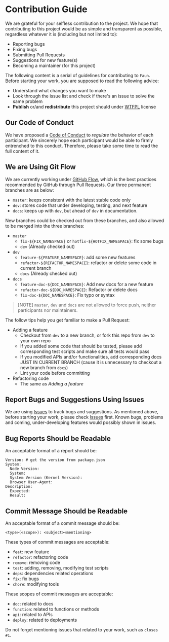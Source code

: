 # Contribution Guide

We are grateful for your selfless contribution to the project. We hope that contributing to this project would be as simple and transparent as possible, regardless whatever it is (including but not limited to):

- Reporting bugs
- Fixing bugs
- Submitting Pull Requests
- Suggestions for new feature(s)
- Becoming a maintainer (for this project)

The following content is a serial of guidelines for contributing to `Faun`. Before starting your work, you are supposed to read the following advice:

- Understand what changes you want to make
- Look through the issue list and check if there's an issue to solve the same problem
- **Publish** or/and **redistribute** this project should under [WTFPL](LICENSE) license

## Our Code of Conduct

We have proposed a [Code of Conduct](CODE_OF_CONDUCT.md) to *regulate* the behavior of each participant. We sincerely hope each participant would be able to firmly entrenched to this conduct. Therefore, please take some time to read the full content of it.

## We are Using Git Flow

We are currently working under [GitHub Flow](https://guides.github.com/introduction/flow/index.html), which is the best practices recommended by GitHub through Pull Requests. Our three permanent branches are as below:

- `master`: keeps consistent with the latest stable code only
- `dev`: stores code that under developing, testing, and next feature
- `docs`: keeps up with `dev`, but ahead of `dev` in documentation.

New branches could be checked out from these branches, and also allowed to be merged into the three branches:

- `master`
  - `fix-${FIX_NAMESPACE}` or `hotfix-${HOTFIX_NAMESPACE}`: fix some bugs
  - `dev` (Already checked out)
- `dev`
  - `feature-${FEATURE_NAMESPACE}`: add some new features
  - `refactor-${REFACTOR_NAMESPACE}`: refactor or delete some code in current branch
  - `docs` (Already checked out)
- `docs`
  - `feature-doc-${DOC_NAMESPACE}`: Add new docs for a new feature
  - `refactor-doc-${DOC_NAMESPACE}`: Refactor or delete docs
  - `fix-doc-${DOC_NAMESPACE}`: Fix typo or syntax

> [NOTE] `master`, `dev` and `docs` are not allowed to force push, neither participants nor maintainers.

The follow tips help you get familiar to make a Pull Request:

- Adding a feature
  - Checkout from `dev` to a new branch, or fork this repo from `dev` to your own repo
  - If you added some code that should be tested, please add corresponding test scripts and make sure all tests would pass
  - If you modified APIs and/or functionalities, add corresponding docs JUST IN CURRENT BRANCH (cause it is unnecessary to checkout a new branch from `docs`)
  - Lint your code before committing
- Refactoring code
  - The same as *Adding a feature*

## Report Bugs and Suggestions Using Issues

We are using [Issues](https://github.com/lenconda/faun/issues) to track bugs and suggestions. As mentioned above, before starting your work, please check [Issues](https://github.com/lenconda/faun/issues) first. Known bugs, problems and coming, under-developing features would possibly shown in issues.

## Bug Reports Should be Readable

An acceptable format of a report should be:

```
Version: # get the version from package.json
System:
  Node Version:
  System:
  System Version (Kernel Version):
  Browser User-Agent:
Description:
  Expected:
  Result:
```

## Commit Message Should be Readable

An acceptable format of a commit message should be:

```
<type>(<scope>): <subject><mentioning>
```

These types of commit messages are acceptable:

- `feat`: new feature
- `refactor`: refactoring code
- `remove`: removing code
- `test`: adding, removing, modifying test scripts
- `deps`: dependencies related operations
- `fix`: fix bugs
- `chore`: modifying tools

These scopes of commit messages are acceptable:

- `doc`: related to docs
- `function`: related to functions or methods
- `api`: related to APIs
- `deploy`: related to deployments

Do not forget mentioning issues that related to your work, such as `closes #1`.

